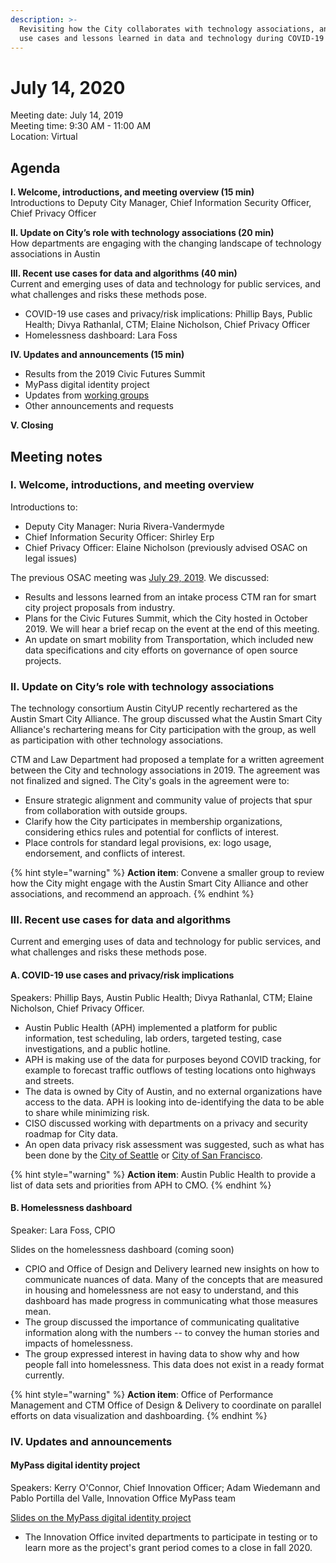 ```yaml
---
description: >-
  Revisiting how the City collaborates with technology associations, and sharing
  use cases and lessons learned in data and technology during COVID-19
---
```


# July 14, 2020

Meeting date: July 14, 2019   
Meeting time: 9:30 AM - 11:00 AM   
Location: Virtual

## Agenda

**I. Welcome, introductions, and meeting overview \(15 min\)**  
Introductions to Deputy City Manager, Chief Information Security Officer, Chief Privacy Officer

**II. Update on City’s role with technology associations  \(20 min\)**  
How departments are engaging with the changing landscape of technology associations in Austin

**III. Recent use cases for data and algorithms \(40 min\)**  
Current and emerging uses of data and technology for public services, and what challenges and risks these methods pose. 

* COVID-19 use cases and privacy/risk implications: Phillip Bays, Public Health; Divya Rathanlal, CTM; Elaine Nicholson, Chief Privacy Officer
* Homelessness dashboard: Lara Foss

**IV. Updates and announcements \(15 min\)**

* Results from the 2019 Civic Futures Summit
* MyPass digital identity project
* Updates from [working groups](../working-groups.md)
* Other announcements and requests

**V. Closing**

## Meeting notes

### I. Welcome, introductions, and meeting overview

Introductions to:

* Deputy City Manager: Nuria Rivera-Vandermyde
* Chief Information Security Officer: Shirley Erp
* Chief Privacy Officer: Elaine Nicholson \(previously advised OSAC on legal issues\)

The previous OSAC meeting was [July 29, 2019](july-29-2019.md). We discussed:

* Results and lessons learned from an intake process CTM ran for smart city project proposals from industry.
* Plans for the Civic Futures Summit, which the City hosted in October 2019. We will hear a brief recap on the event at the end of this meeting. 
* An update on smart mobility from Transportation, which included new data specifications and city efforts on governance of open source projects. 

### II. Update on City’s role with technology associations

The technology consortium Austin CityUP recently rechartered as the Austin Smart City Alliance. The group discussed what the Austin Smart City Alliance's rechartering means for City participation with the group, as well as participation with other technology associations. 

CTM and Law Department had proposed a template for a written agreement between the City and technology associations in 2019. The agreement was not finalized and signed. The City's goals in the agreement were to:

* Ensure strategic alignment and community value of projects that spur from collaboration with outside groups.
* Clarify how the City participates in membership organizations, considering ethics rules and potential for conflicts of interest.
* Place controls for standard legal provisions, ex: logo usage, endorsement, and conflicts of interest.

{% hint style="warning" %}
**Action item**: Convene a smaller group to review how the City might engage with the Austin Smart City Alliance and other associations, and recommend an approach. 
{% endhint %}

### III. Recent use cases for data and algorithms

Current and emerging uses of data and technology for public services, and what challenges and risks these methods pose. 

#### A. COVID-19 use cases and privacy/risk implications

Speakers: Phillip Bays, Austin Public Health; Divya Rathanlal, CTM; Elaine Nicholson, Chief Privacy Officer. 

* Austin Public Health \(APH\) implemented a platform for public information, test scheduling, lab orders, targeted testing, case investigations, and a public hotline. 
* APH is making use of the data for purposes beyond COVID tracking, for example to forecast traffic outflows of testing locations onto highways and streets. 
* The data is owned by City of Austin, and no external organizations have access to the data. APH is looking into de-identifying the data to be able to share while minimizing risk. 
* CISO discussed working with departments on a privacy and security roadmap for City data. 
* An open data privacy risk assessment was suggested, such as what has been done by the [City of Seattle](https://fpf.org/wp-content/uploads/2018/01/FPF-Open-Data-Risk-Assessment-for-City-of-Seattle.pdf) or [City of San Francisco](https://drive.google.com/file/d/0B0jc1tmJAlTcR0RMV01PM2NyNDA/view). 

{% hint style="warning" %}
**Action item**: Austin Public Health to provide a list of data sets and priorities from APH to CMO.
{% endhint %}

#### B. Homelessness dashboard

Speaker: Lara Foss, CPIO

Slides on the homelessness dashboard \(coming soon\)

* CPIO and Office of Design and Delivery learned new insights on how to communicate nuances of data. Many of the concepts that are measured in housing and homelessness are not easy to understand, and this dashboard has made progress in communicating what those measures mean. 
* The group discussed the importance of communicating qualitative information along with the numbers -- to convey the human stories and impacts of homelessness. 
* The group expressed interest in having data to show why and how people fall into homelessness. This data does not exist in a ready format currently. 

{% hint style="warning" %}
**Action item**: Office of Performance Management and CTM Office of Design & Delivery to coordinate on parallel efforts on data visualization and dashboarding. 
{% endhint %}

### IV. Updates and announcements

#### MyPass digital identity project

Speakers: Kerry O'Connor, Chief Innovation Officer; Adam Wiedemann and Pablo Portilla del Valle, Innovation Office MyPass team

[Slides on the MyPass digital identity project](https://docs.google.com/presentation/d/1QAyQw9vBDFBgY_kdRPwS3WutaqBke3rnmqvQiRM20pI/edit?usp=sharing)

* The Innovation Office invited departments to participate in testing or to learn more as the project's grant period comes to a close in fall 2020. 

